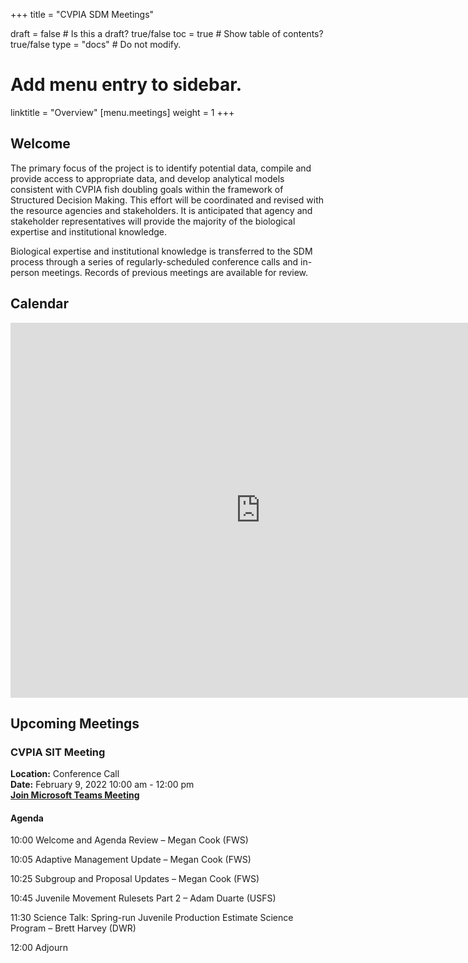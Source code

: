 +++
title = "CVPIA SDM Meetings"

draft = false  # Is this a draft? true/false
toc = true  # Show table of contents? true/false
type = "docs"  # Do not modify.

# Add menu entry to sidebar.
linktitle = "Overview"
[menu.meetings]
weight = 1 
+++

## Welcome

The primary focus of the project is to identify potential data, compile and provide access to appropriate data, and develop analytical models consistent with CVPIA fish doubling goals within the framework of Structured Decision Making. This effort will be coordinated and revised with the resource agencies and stakeholders. It is anticipated that agency and stakeholder representatives will provide the majority of the biological expertise and institutional knowledge.

Biological expertise and institutional knowledge is transferred to the SDM process through a series of regularly-scheduled conference calls and in-person meetings. Records of previous meetings are available for review. 
## Calendar 

<iframe src="https://calendar.google.com/calendar/embed?showTitle=0&amp;height=600&amp;wkst=1&amp;bgcolor=%23ffffff&amp;src=cvpiadsm%40gmail.com&amp;color=%231B887A&amp;ctz=America%2FLos_Angeles" style="border-width:0" width="800" height="600" frameborder="0" scrolling="no"></iframe>


## Upcoming Meetings
 
### CVPIA SIT Meeting       
**Location:** Conference Call    
**Date:** February 9, 2022 10:00 am - 12:00 pm               
**[Join Microsoft Teams Meeting](https://teams.microsoft.com/l/meetup-join/19%3ameeting_NzQ4ZGExZmUtNzhlYS00Y2E2LWJhYjgtYmZhOTBlMjNmNWEz%40thread.v2/0?context=%7b%22Tid%22%3a%220693b5ba-4b18-4d7b-9341-f32f400a5494%22%2c%22Oid%22%3a%2221fd3330-a882-41c0-8548-dfb3ce078083%22%7d)**          

#### Agenda   

10:00 Welcome and Agenda Review – Megan Cook (FWS) 

10:05 Adaptive Management Update – Megan Cook (FWS) 

10:25 Subgroup and Proposal Updates – Megan Cook (FWS) 

10:45 Juvenile Movement Rulesets Part 2 – Adam Duarte (USFS) 

11:30 Science Talk: Spring-run Juvenile Production Estimate Science Program – Brett Harvey (DWR) 

12:00 Adjourn